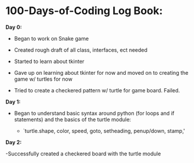 # 100-Days-of-Coding Log Book:

**Day 0:**

- Began to work on Snake game
- Created rough draft of all class, interfaces, ect needed
- Started to learn about tkinter 

- Gave up on learning about tkinter for now and moved on to creating the game w/ turtles for now
- Tried to create a checkered pattern w/ turtle for game board. Failed.

**Day 1:**

- Began to understand basic syntax around python (for loops and if statements) and the basics of the turtle module:

    - `turtle.shape, color, speed, goto, setheading, penup/down, stamp,'

**Day 2:**

-Successfully created a checkered board with the turtle module
    